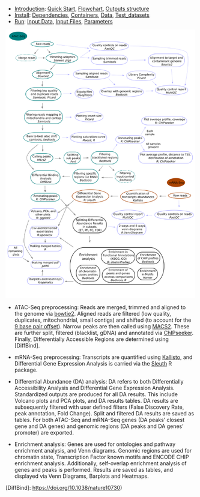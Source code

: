 

* [Introduction](/README.md): [Quick Start](/docs/1_Intro/Quick_start.md), [Flowchart](/docs/1_Intro/Flowchart.md), [Outputs structure](/docs/1_Intro/Outputs_structure.md)
* [Install](/docs/2_Install/2_Install.md): [Dependencies](/docs/2_Install/Dependencies.md), [Containers](/docs/2_Install/Containers.md), [Data](/docs/2_Install/Data.md), [Test_datasets](/docs/2_Install/Test_datasets.md)
* [Run](/docs/3_Run/3_Run.md): [Input Data](/docs/3_Run/Input_data.md), [Input Files](/docs/3_Run/Input_files.md), [Parameters](/docs/3_Run/Parameters.md)

[](END_OF_MENU)



![Cactus all steps](/docs/images/cactus_all_steps.png "Cactus all steps")

 - ATAC-Seq preprocessing: Reads are merged, trimmed and aligned to the genome via [bowtie2]. Aligned reads are filtered (low quality, duplicates, mitochondrial, small contigs) and shifted (to account for the [9 base pair offset](https://doi.org/10.1038/nmeth.2688)). Narrow peaks are then called using [MACS2]. These are further split, filtered (blacklist, gDNA) and annotated via [ChIPseeker]. Finally, Differentially Accessible Regions are determined using [DiffBind].
 
 - mRNA-Seq preprocessing: Transcripts are quantified using [Kallisto], and Differential Gene Expression Analysis is carried via the [Sleuth] R package.
 
 - Differential Abundance (DA) analysis: DA refers to both Differentially Accessibility Analysis and Differential Gene Expression Analysis. Standardized outputs are produced for all DA results. This include Volcano plots and PCA plots, and DA results tables. DA results are subsequently filtered with user defined filters (False Discovery Rate, peak annotation, Fold Change). Split and filtered DA results are saved as tables. For both ATAC-Seq and mRNA-Seq genes (DA peaks’ closest gene and DA genes) and genomic regions (DA peaks and DA genes’ promoter) are exported.
 
 - Enrichment analysis: Genes are used for ontologies and pathway enrichment analysis, and Venn diagrams. Genomic regions are used for chromatin state, Transcription Factor known motifs and ENCODE CHIP enrichment analysis. Additionally, self-overlap enrichment analysis of genes and peaks is performed. Results are saved as tables, and displayed via Venn Diagrams, Barplots and Heatmaps.

[Bowtie2]: https://www.nature.com/articles/nmeth.1923
[ChIPseeker]: https://doi.org/10.1093/bioinformatics/btv145
[Kallisto]: https://doi.org/10.1038/nbt.3519
[Sleuth]: https://doi.org/10.1038/nmeth.4324
[MACS2]: https://doi.org/10.1101/496521 
[DiffBind]: https://doi.org/10.1038/nature10730)

